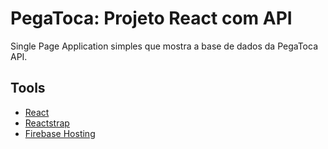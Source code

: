 # PegaToca: Projeto React com API

Single Page Application simples que mostra a base de dados da PegaToca API. 

## Tools

* [React](https://reactjs.org/)
* [Reactstrap](https://reactstrap.github.io/)
* [Firebase Hosting](https://firebase.google.com/)
